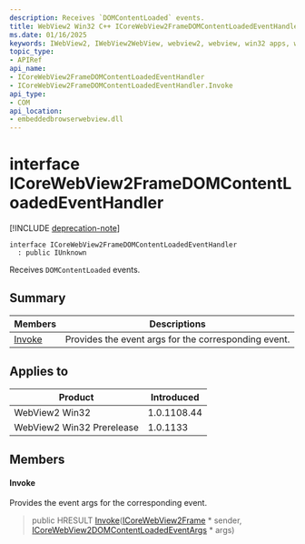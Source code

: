 ```yaml
---
description: Receives `DOMContentLoaded` events.
title: WebView2 Win32 C++ ICoreWebView2FrameDOMContentLoadedEventHandler
ms.date: 01/16/2025
keywords: IWebView2, IWebView2WebView, webview2, webview, win32 apps, win32, edge, ICoreWebView2, ICoreWebView2Controller, browser control, edge html, ICoreWebView2FrameDOMContentLoadedEventHandler
topic_type: 
- APIRef
api_name:
- ICoreWebView2FrameDOMContentLoadedEventHandler
- ICoreWebView2FrameDOMContentLoadedEventHandler.Invoke
api_type:
- COM
api_location:
- embeddedbrowserwebview.dll
---
```


# interface ICoreWebView2FrameDOMContentLoadedEventHandler

[!INCLUDE [deprecation-note](../includes/deprecation-note.md)]

```
interface ICoreWebView2FrameDOMContentLoadedEventHandler
  : public IUnknown
```

Receives `DOMContentLoaded` events.

## Summary

 Members                        | Descriptions
--------------------------------|---------------------------------------------
[Invoke](#invoke) | Provides the event args for the corresponding event.

## Applies to

Product                         | Introduced
--------------------------------|---------------------------------------------
WebView2 Win32            |    1.0.1108.44
WebView2 Win32 Prerelease |    1.0.1133

## Members

#### Invoke

Provides the event args for the corresponding event.

> public HRESULT [Invoke](#invoke)([ICoreWebView2Frame](icorewebview2frame.md#icorewebview2frame) * sender, [ICoreWebView2DOMContentLoadedEventArgs](icorewebview2domcontentloadedeventargs.md#icorewebview2domcontentloadedeventargs) * args)

